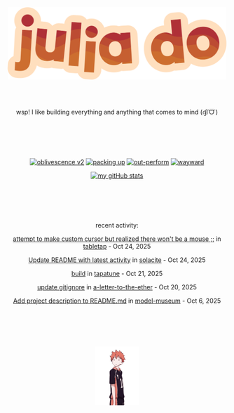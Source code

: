 <div align="center">
<img src="images/redYellowName_lightBeige.png" width="500">

<br></br>

<p>wsp! I like building everything and anything that comes to mind (ദ്ദി˙ᗜ˙)</p>

<br></br><br></br>

<!-- repo cards!! -->
[![oblivescence v2](https://github-readme-stats.vercel.app/api/pin/?username=solacite&repo=oblivescence-v2&theme=slateorange&hide_border=true&description_lines_count=2)](https://github.com/anuraghazra/github-readme-stats)
[![packing up](https://github-readme-stats.vercel.app/api/pin/?username=solacite&repo=packing-up&theme=slateorange&hide_border=true&description_lines_count=2)](https://github.com/anuraghazra/github-readme-stats)
[![out-perform](https://github-readme-stats.vercel.app/api/pin/?username=solacite&repo=out-perform&theme=slateorange&hide_border=true&description_lines_count=2)](https://github.com/anuraghazra/github-readme-stats)
[![wayward](https://github-readme-stats.vercel.app/api/pin/?username=solacite&repo=wayward&theme=slateorange&hide_border=true&description_lines_count=2)](https://github.com/anuraghazra/github-readme-stats)

[![my gitHub stats](https://github-readme-stats.vercel.app/api?username=solacite&theme=slateorange&hide_border=true&bg_color=00000000&hide=prs)](https://github.com/anuraghazra/github-readme-stats)

<br></br><br></br>

<!-- RECENT_ACTIVITY_START -->
recent activity:

[attempt to make custom cursor but realized there won't be a mouse ;;](https://github.com/solacite/tabletap/commit/9ae49e06acb2b6c9dde4a079478bd8bd9f6d7c5f) in [tabletap](https://github.com/solacite/tabletap) - Oct 24, 2025

[Update README with latest activity](https://github.com/solacite/solacite/commit/d8e1ec28f3c14f0c6c13e034cb22f1946fa4f35d) in [solacite](https://github.com/solacite/solacite) - Oct 24, 2025

[build](https://github.com/solacite/tapatune/commit/8bd5138b038f30eef2bb02d2cba59a6a0cad222c) in [tapatune](https://github.com/solacite/tapatune) - Oct 21, 2025

[update gitignore](https://github.com/solacite/a-letter-to-the-ether/commit/c999a6b0ad8c6dc6f3466ae814ab47b0e6f723c5) in [a-letter-to-the-ether](https://github.com/solacite/a-letter-to-the-ether) - Oct 20, 2025

[Add project description to README.md](https://github.com/solacite/model-museum/commit/4cc14427d39cdfcce2cccf2a1c468d88c9cd2fe0) in [model-museum](https://github.com/solacite/model-museum) - Oct 6, 2025


<!-- RECENT_ACTIVITY_END -->

</div>

<br></br><br></br>

<div align="center">
    <img src="images/hinata.gif" width="100">
</div>
